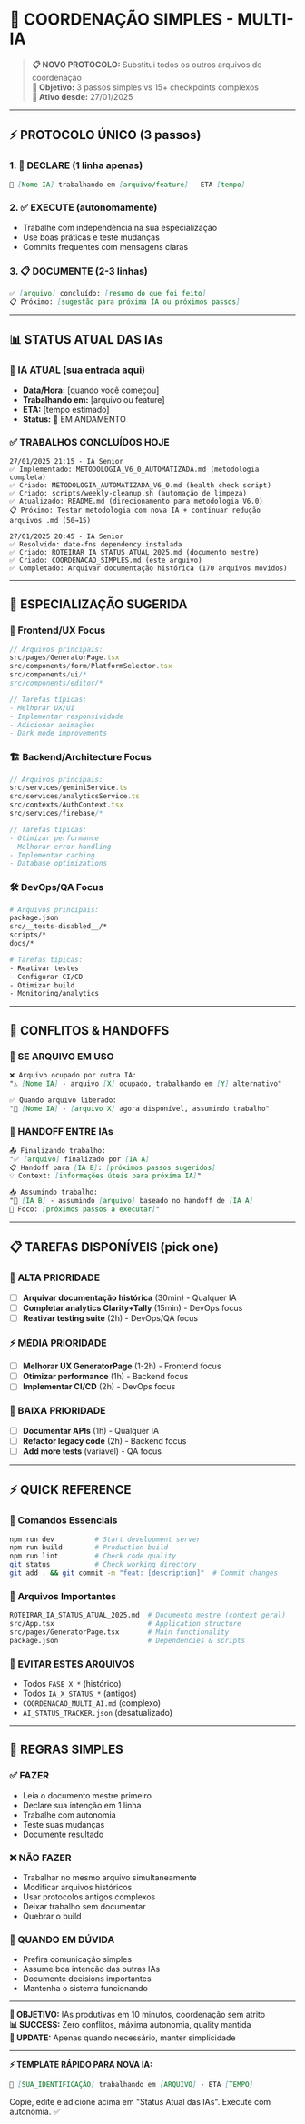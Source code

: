 # 🤝 COORDENAÇÃO SIMPLES - MULTI-IA

> **📋 NOVO PROTOCOLO:** Substitui todos os outros arquivos de coordenação  
> **🎯 Objetivo:** 3 passos simples vs 15+ checkpoints complexos  
> **📅 Ativo desde:** 27/01/2025  

---

## ⚡ **PROTOCOLO ÚNICO (3 passos)**

### **1. 🤖 DECLARE (1 linha apenas)**
```markdown
🤖 [Nome IA] trabalhando em [arquivo/feature] - ETA [tempo]
```

### **2. ✅ EXECUTE (autonomamente)**
- Trabalhe com independência na sua especialização
- Use boas práticas e teste mudanças
- Commits frequentes com mensagens claras

### **3. 📋 DOCUMENTE (2-3 linhas)**
```markdown
✅ [arquivo] concluído: [resumo do que foi feito]
📋 Próximo: [sugestão para próxima IA ou próximos passos]
```

---

## 📊 **STATUS ATUAL DAS IAs**

### **🤖 IA ATUAL (sua entrada aqui)**
- **Data/Hora:** [quando você começou]
- **Trabalhando em:** [arquivo ou feature]
- **ETA:** [tempo estimado]
- **Status:** 🔄 EM ANDAMENTO

### **✅ TRABALHOS CONCLUÍDOS HOJE**
```
27/01/2025 21:15 - IA Senior
✅ Implementado: METODOLOGIA_V6_0_AUTOMATIZADA.md (metodologia completa)
✅ Criado: METODOLOGIA_AUTOMATIZADA_V6_0.md (health check script)
✅ Criado: scripts/weekly-cleanup.sh (automação de limpeza)
✅ Atualizado: README.md (direcionamento para metodologia V6.0)
📋 Próximo: Testar metodologia com nova IA + continuar redução arquivos .md (50→15)

27/01/2025 20:45 - IA Senior  
✅ Resolvido: date-fns dependency instalada
✅ Criado: ROTEIRAR_IA_STATUS_ATUAL_2025.md (documento mestre)
✅ Criado: COORDENACAO_SIMPLES.md (este arquivo)
✅ Completado: Arquivar documentação histórica (170 arquivos movidos)
```

---

## 🎯 **ESPECIALIZAÇÃO SUGERIDA**

### **🎨 Frontend/UX Focus**
```typescript
// Arquivos principais:
src/pages/GeneratorPage.tsx
src/components/form/PlatformSelector.tsx
src/components/ui/*
src/components/editor/*

// Tarefas típicas:
- Melhorar UX/UI
- Implementar responsividade
- Adicionar animações
- Dark mode improvements
```

### **🏗️ Backend/Architecture Focus**
```typescript
// Arquivos principais:
src/services/geminiService.ts
src/services/analyticsService.ts
src/contexts/AuthContext.tsx
src/services/firebase/*

// Tarefas típicas:
- Otimizar performance
- Melhorar error handling
- Implementar caching
- Database optimizations
```

### **🛠️ DevOps/QA Focus**
```bash
# Arquivos principais:
package.json
src/__tests-disabled__/*
scripts/*
docs/*

# Tarefas típicas:
- Reativar testes
- Configurar CI/CD
- Otimizar build
- Monitoring/analytics
```

---

## 🚨 **CONFLITOS & HANDOFFS**

### **🔄 SE ARQUIVO EM USO**
```markdown
❌ Arquivo ocupado por outra IA:
"⚠️ [Nome IA] - arquivo [X] ocupado, trabalhando em [Y] alternativo"

✅ Quando arquivo liberado:
"🤖 [Nome IA] - [arquivo X] agora disponível, assumindo trabalho"
```

### **🤝 HANDOFF ENTRE IAs**
```markdown
📤 Finalizando trabalho:
"✅ [arquivo] finalizado por [IA A]
📋 Handoff para [IA B]: [próximos passos sugeridos]
💡 Context: [informações úteis para próxima IA]"

📥 Assumindo trabalho:
"🤖 [IA B] - assumindo [arquivo] baseado no handoff de [IA A]
🎯 Foco: [próximos passos a executar]"
```

---

## 📋 **TAREFAS DISPONÍVEIS (pick one)**

### **🚨 ALTA PRIORIDADE**
- [ ] **Arquivar documentação histórica** (30min) - Qualquer IA
- [ ] **Completar analytics Clarity+Tally** (15min) - DevOps focus
- [ ] **Reativar testing suite** (2h) - DevOps/QA focus

### **⚡ MÉDIA PRIORIDADE**
- [ ] **Melhorar UX GeneratorPage** (1-2h) - Frontend focus
- [ ] **Otimizar performance** (1h) - Backend focus
- [ ] **Implementar CI/CD** (2h) - DevOps focus

### **📝 BAIXA PRIORIDADE**
- [ ] **Documentar APIs** (1h) - Qualquer IA
- [ ] **Refactor legacy code** (2h) - Backend focus
- [ ] **Add more tests** (variável) - QA focus

---

## ⚡ **QUICK REFERENCE**

### **🔧 Comandos Essenciais**
```bash
npm run dev          # Start development server
npm run build        # Production build
npm run lint         # Check code quality
git status           # Check working directory
git add . && git commit -m "feat: [description]"  # Commit changes
```

### **📁 Arquivos Importantes**
```bash
ROTEIRAR_IA_STATUS_ATUAL_2025.md  # Documento mestre (context geral)
src/App.tsx                       # Application structure
src/pages/GeneratorPage.tsx       # Main functionality
package.json                      # Dependencies & scripts
```

### **🚫 EVITAR ESTES ARQUIVOS**
- Todos `FASE_X_*` (histórico)
- Todos `IA_X_STATUS_*` (antigos)
- `COORDENACAO_MULTI_AI.md` (complexo)
- `AI_STATUS_TRACKER.json` (desatualizado)

---

## 🎯 **REGRAS SIMPLES**

### **✅ FAZER**
- Leia o documento mestre primeiro
- Declare sua intenção em 1 linha
- Trabalhe com autonomia
- Teste suas mudanças
- Documente resultado

### **❌ NÃO FAZER**
- Trabalhar no mesmo arquivo simultaneamente
- Modificar arquivos históricos
- Usar protocolos antigos complexos
- Deixar trabalho sem documentar
- Quebrar o build

### **🤝 QUANDO EM DÚVIDA**
- Prefira comunicação simples
- Assume boa intenção das outras IAs
- Documente decisions importantes
- Mantenha o sistema funcionando

---

**🎯 OBJETIVO:** IAs produtivas em 10 minutos, coordenação sem atrito  
**📊 SUCCESS:** Zero conflitos, máxima autonomia, quality mantida  
**🔄 UPDATE:** Apenas quando necessário, manter simplicidade  

---

**⚡ TEMPLATE RÁPIDO PARA NOVA IA:**
```markdown
🤖 [SUA_IDENTIFICAÇÃO] trabalhando em [ARQUIVO] - ETA [TEMPO]
```

Copie, edite e adicione acima em "Status Atual das IAs". Execute com autonomia. ✅ 